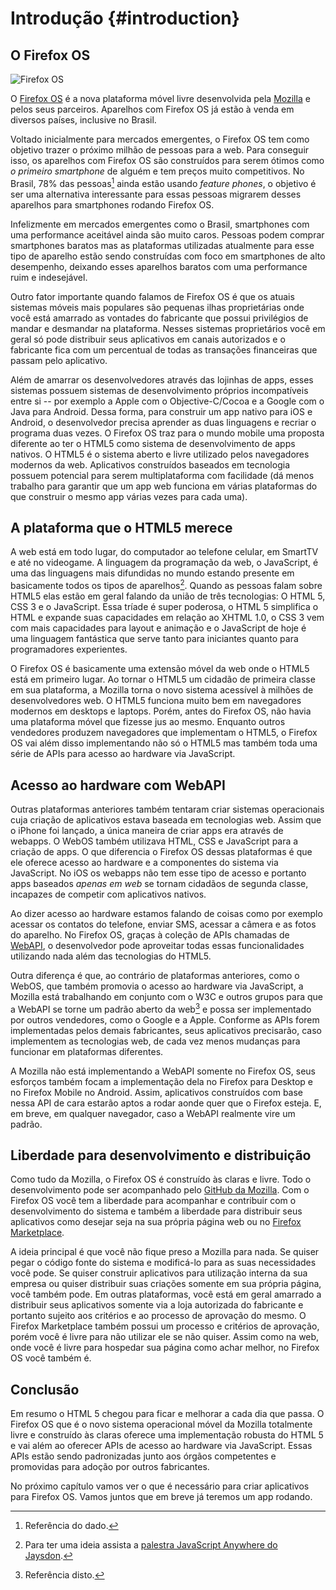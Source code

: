 # Introdução {#introduction}

## O Firefox OS

![Firefox OS](images/originals/firefox_os_simulator.png)

O [Firefox OS](http://www.mozilla.org/pt-BR/firefox/os/) é a nova plataforma móvel livre desenvolvida pela [Mozilla](http://mozilla.org) e pelos seus parceiros. Aparelhos com Firefox OS já estão à venda em diversos países, inclusive no Brasil. 

Voltado inicialmente para mercados emergentes, o Firefox OS tem como objetivo trazer o próximo milhão de pessoas para a web. Para conseguir isso, os aparelhos com Firefox OS são construídos para serem ótimos como *o primeiro smartphone* de alguém e tem preços muito competitivos. No Brasil, 78% das pessoas[^PT-anywhere] ainda estão usando *feature phones*, o objetivo é ser uma alternativa interessante para essas pessoas migrarem desses aparelhos para smartphones rodando Firefox OS. 

[^PT-anywhere]: Referência do dado.

Infelizmente em mercados emergentes como o Brasil, smartphones com uma performance aceitável ainda são muito caros. Pessoas podem comprar smartphones baratos mas as plataformas utilizadas atualmente para esse tipo de aparelho estão sendo construídas com foco em smartphones de alto desempenho, deixando esses aparelhos baratos com uma performance ruim e indesejável. 

Outro fator importante quando falamos de Firefox OS é que os atuais sistemas móveis mais populares são pequenas ilhas proprietárias onde você está amarrado as vontades do fabricante que possui privilégios de mandar e desmandar na plataforma. Nesses sistemas proprietários você em geral só pode distribuir seus aplicativos em canais autorizados e o fabricante fica com um percentual de todas as transações financeiras que passam pelo aplicativo. 

Além de amarrar os desenvolvedores através das lojinhas de apps, esses sistemas possuem sistemas de desenvolvimento próprios incompatíveis entre si -- por exemplo a Apple com o Objective-C/Cocoa e a Google com o Java para Android. Dessa forma, para construir um app nativo para iOS e Android, o desenvolvedor precisa aprender as duas linguagens e recriar o programa duas vezes. O Firefox OS traz para o mundo mobile uma proposta diferente ao ter o HTML5 como sistema de desenvolvimento de apps nativos. O HTML5 é o sistema aberto e livre utilizado pelos navegadores modernos da web. Aplicativos construídos baseados em tecnologia possuem potencial para serem multiplataforma com facilidade (dá menos trabalho para garantir que um app web funciona em várias plataformas do que construir o mesmo app várias vezes para cada uma).

## A plataforma que o HTML5 merece

A web está em todo lugar, do computador ao telefone celular, em SmartTV e até no videogame. A linguagem da programação da web, o JavaScript, é uma das linguagens mais difundidas no mundo estando presente em basicamente todos os tipos de aparelhos[^JS-anywhere]. Quando as pessoas falam sobre HTML5 elas estão em geral falando da união de três tecnologias: O HTML 5, CSS 3 e o JavaScript. Essa tríade é super poderosa, o HTML 5 simplifica o HTML e expande suas capacidades em relação ao XHTML 1.0, o CSS 3 vem com mais capacidades para layout e animação e o JavaScript de hoje é uma linguagem fantástica que serve tanto para iniciantes quanto para programadores experientes.

[^JS-anywhere]: Para ter uma ideia assista a [palestra JavaScript Anywhere do Jaysdon](http://jaydson.org/javascript-everywhere-no-fisl-14/).

O Firefox OS é basicamente uma extensão móvel da web onde o HTML5 está em primeiro lugar. Ao tornar o HTML5 um cidadão de primeira classe em sua plataforma, a Mozilla torna o novo sistema acessível à milhões de desenvolvedores web. O HTML5 funciona muito bem em navegadores modernos em desktops e laptops. Porém, antes do Firefox OS, não havia  uma plataforma móvel que fizesse jus ao mesmo. Enquanto outros vendedores produzem navegadores que implementam o HTML5, o Firefox OS vai além disso implementando não só o HTML5 mas também toda uma série de APIs para acesso ao hardware via JavaScript.

## Acesso ao hardware com WebAPI

Outras plataformas anteriores também tentaram criar sistemas operacionais cuja criação de aplicativos estava baseada em tecnologias web. Assim que o iPhone foi lançado, a única maneira de criar apps era através de webapps. O WebOS também utilizava HTML, CSS e JavaScript para a criação de apps. O que diferencia o Firefox OS dessas plataformas é que ele oferece acesso ao hardware e a componentes do sistema via JavaScript. No iOS os webapps não tem esse tipo de acesso e portanto apps baseados *apenas em web* se tornam cidadãos de segunda classe, incapazes de competir com aplicativos nativos. 

Ao dizer acesso ao hardware estamos falando de coisas como por exemplo acessar os contatos do telefone, enviar SMS, acessar a câmera e as fotos do aparelho. No Firefox OS, graças à coleção de APIs chamadas de [WebAPI](https://wiki.mozilla.org/WebAPI), o desenvolvedor pode aproveitar todas essas funcionalidades utilizando nada além das tecnologias do HTML5. 

Outra diferença é que, ao contrário de plataformas anteriores, como o WebOS, que também promovia o acesso ao hardware via JavaScript, a Mozilla está trabalhando em conjunto com o W3C e outros grupos para que a WebAPI se torne um padrão aberto da web[^WA-anywhere] e possa ser implementado por outros vendedores, como o Google e a Apple. Conforme as APIs forem implementadas pelos demais fabricantes, seus aplicativos precisarão, caso implementem as tecnologias web, de cada vez menos mudanças para funcionar em plataformas diferentes.

[^WA-anywhere]: Referência disto.

A Mozilla não está implementando a WebAPI somente no Firefox OS, seus esforços também focam a implementação dela no Firefox para Desktop e no Firefox Mobile no Android. Assim, aplicativos construídos com base nessa API de cara estarão aptos a rodar aonde quer que o Firefox esteja. E, em breve, em qualquer navegador, caso a WebAPI realmente vire um padrão.

## Liberdade para desenvolvimento e distribuição

Como tudo da Mozilla, o Firefox OS é construído às claras e livre. Todo o desenvolvimento pode ser acompanhado pelo [GitHub da Mozilla](https://github.com/mozilla-b2g/B2G). Com o Firefox OS você tem a liberdade para acompanhar e contribuir com o desenvolvimento do sistema e também a liberdade para distribuir seus aplicativos como desejar seja na sua própria página web ou no [Firefox Marketplace](https://marketplace.firefox.com/).

A ideia principal é que você não fique preso a Mozilla para nada. Se quiser pegar o código fonte do sistema e modificá-lo para as suas necessidades você pode. Se quiser construir aplicativos para utilização interna da sua empresa ou quiser distribuir suas criações somente em sua própria página, você também pode. Em outras plataformas, você está em geral amarrado a distribuir seus aplicativos somente via a loja autorizada do fabricante e portanto sujeito aos critérios e ao processo de aprovação do mesmo. O Firefox Marketplace também possui um processo e critérios de aprovação, porém você é livre para não utilizar ele se não quiser. Assim como na web, onde você é livre para hospedar sua página como achar melhor, no Firefox OS você também é.

## Conclusão

Em resumo o HTML 5 chegou para ficar e melhorar a cada dia que passa. O Firefox OS que é o novo sistema operacional móvel da Mozilla totalmente livre e construído às claras oferece uma implementação robusta do HTML 5 e vai além ao oferecer APIs de acesso ao hardware via JavaScript. Essas APIs estão sendo padronizadas junto aos órgãos competentes e promovidas para adoção por outros fabricantes.

No próximo capítulo vamos ver o que é necessário para criar aplicativos para Firefox OS. Vamos juntos que em breve já teremos um app rodando.
